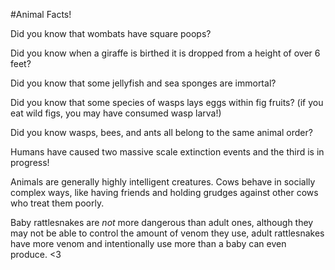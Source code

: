 #Animal Facts!

Did you know that wombats have square poops?

Did you know when a giraffe is birthed it is dropped from a height of over 6 feet?

Did you know that some jellyfish and sea sponges are immortal?

Did you know that some species of wasps lays eggs within fig fruits? (if you eat wild figs, you may have consumed wasp larva!)

Did you know wasps, bees, and ants all belong to the same animal order?

Humans have caused two massive scale extinction events and the third is in progress!

Animals are generally highly intelligent creatures.
Cows behave in socially complex ways, like having friends and holding grudges against other cows who treat them poorly.

Baby rattlesnakes are *not* more dangerous than adult ones, although they may not be able to control the amount of venom they use, adult rattlesnakes have more venom and intentionally use more than a baby can even produce. <3
